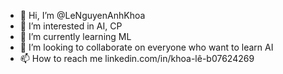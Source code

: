 - 👋 Hi, I’m @LeNguyenAnhKhoa
- 👀 I’m interested in AI, CP
- 🌱 I’m currently learning ML
- 💞️ I’m looking to collaborate on everyone who want to learn AI
- 📫 How to reach me linkedin.com/in/khoa-lê-b07624269

<!---
LeNguyenAnhKhoa/LeNguyenAnhKhoa is a ✨ special ✨ repository because its `README.md` (this file) appears on your GitHub profile.
You can click the Preview link to take a look at your changes.
--->
